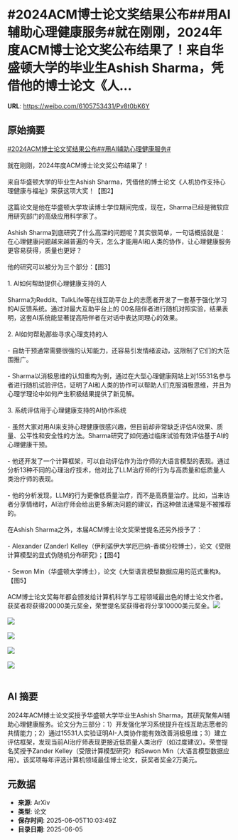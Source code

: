 # #2024ACM博士论文奖结果公布##用AI辅助心理健康服务#就在刚刚，2024年度ACM博士论文奖公布结果了！来自华盛顿大学的毕业生Ashish Sharma，凭借他的博士论文《人...

**URL**: https://weibo.com/6105753431/Pv8t0bK6Y

## 原始摘要

<a href="https://m.weibo.cn/search?containerid=231522type%3D1%26t%3D10%26q%3D%232024ACM%E5%8D%9A%E5%A3%AB%E8%AE%BA%E6%96%87%E5%A5%96%E7%BB%93%E6%9E%9C%E5%85%AC%E5%B8%83%23&amp;extparam=%232024ACM%E5%8D%9A%E5%A3%AB%E8%AE%BA%E6%96%87%E5%A5%96%E7%BB%93%E6%9E%9C%E5%85%AC%E5%B8%83%23" data-hide=""><span class="surl-text">#2024ACM博士论文奖结果公布#</span></a><a href="https://m.weibo.cn/search?containerid=231522type%3D1%26t%3D10%26q%3D%23%E7%94%A8AI%E8%BE%85%E5%8A%A9%E5%BF%83%E7%90%86%E5%81%A5%E5%BA%B7%E6%9C%8D%E5%8A%A1%23&amp;extparam=%23%E7%94%A8AI%E8%BE%85%E5%8A%A9%E5%BF%83%E7%90%86%E5%81%A5%E5%BA%B7%E6%9C%8D%E5%8A%A1%23" data-hide=""><span class="surl-text">#用AI辅助心理健康服务#</span></a><br><br>就在刚刚，2024年度ACM博士论文奖公布结果了！<br><br>来自华盛顿大学的毕业生Ashish Sharma，凭借他的博士论文《人机协作支持心理健康与福祉》荣获这项大奖！【图2】<br><br>这篇论文是他在华盛顿大学攻读博士学位期间完成，现在，Sharma已经是微软应用研究部门的高级应用科学家了。<br><br>Ashish Sharma到底研究了什么高深的问题呢？其实很简单，一句话概括就是：在心理健康问题越来越普遍的今天，怎么才能用AI和人类的协作，让心理健康服务更容易获得，质量也更好？<br><br>他的研究可以被分为三个部分：【图3】<br><br>1. AI如何帮助提供心理健康支持的人<br><br>Sharma为Reddit、TalkLife等在线互助平台上的志愿者开发了一套基于强化学习的AI反馈系统。通过对最大互助平台上的 00名陪伴者进行随机对照实验，结果表明，这套AI系统能显著提高陪伴者在对话中表达同理心的效果。<br><br>2. AI如何帮助那些寻求心理支持的人<br><br>- 自助干预通常需要很强的认知能力，还容易引发情绪波动，这限制了它们的大范围推广。<br><br>- Sharma以消极思维的认知重构为例，通过在大型心理健康网站上对15531名参与者进行随机试验评估，证明了AI和人类的协作可以帮助人们克服消极思维，并且为心理学理论中如何产生积极结果提供了新见解。<br><br>3. 系统评估用于心理健康支持的AI协作系统<br><br>- 虽然大家对用AI来支持心理健康很感兴趣，但目前却非常缺乏评估AI效果、质量、公平性和安全性的方法。Sharma研究了如何通过临床试验有效评估基于AI的心理健康干预。<br><br>- 他还开发了一个计算框架，可以自动评估作为治疗师的大语言模型的表现。通过分析13种不同的心理治疗技术，他对比了LLM治疗师的行为与高质量和低质量人类治疗师的表现。<br><br>- 他的分析发现，LLM的行为更像低质量治疗，而不是高质量治疗。比如，当来访者分享情绪时，AI治疗师会给出更多解决问题的建议，而这种做法通常是不被推荐的。<br><br>在Ashish Sharma之外，本届ACM博士论文奖荣誉提名还另外授予了：<br><br>- Alexander (Zander) Kelley（伊利诺伊大学厄巴纳-香槟分校博士），论文《受限计算模型的显式伪随机分布研究》；【图4】<br><br>- Sewon Min（华盛顿大学博士），论文《大型语言模型数据应用的范式重构》。【图5】<br><br>ACM博士论文奖每年都会颁发给计算机科学与工程领域最出色的博士论文作者。获奖者将获得20000美元奖金，荣誉提名奖获得者将分享10000美元奖金。<img style="" src="https://tvax2.sinaimg.cn/large/006Fd7o3gy1i24ii9kuqnj30l80byafp.jpg" referrerpolicy="no-referrer"><br><br><img style="" src="https://tvax2.sinaimg.cn/large/006Fd7o3gy1i24iiilubjj31241eawjm.jpg" referrerpolicy="no-referrer"><br><br><img style="" src="https://tvax2.sinaimg.cn/large/006Fd7o3gy1i24iipnl4aj31441agaoj.jpg" referrerpolicy="no-referrer"><br><br><img style="" src="https://tvax1.sinaimg.cn/large/006Fd7o3gy1i24iitoe8lj316u1hkagb.jpg" referrerpolicy="no-referrer"><br><br><img style="" src="https://tvax3.sinaimg.cn/large/006Fd7o3gy1i24infrhfqj313i1d878m.jpg" referrerpolicy="no-referrer"><br><br>

## AI 摘要

2024年ACM博士论文奖授予华盛顿大学毕业生Ashish Sharma，其研究聚焦AI辅助心理健康服务。论文分为三部分：1）开发强化学习系统提升在线互助志愿者的共情能力；2）通过15531人实验证明AI-人类协作能有效改善消极思维；3）建立评估框架，发现当前AI治疗师表现更接近低质量人类治疗（如过度建议）。荣誉提名奖授予Zander Kelley（受限计算模型研究）和Sewon Min（大语言模型数据应用）。该奖项每年评选计算机领域最佳博士论文，获奖者奖金2万美元。

## 元数据

- **来源**: ArXiv
- **类型**: 论文
- **保存时间**: 2025-06-05T10:03:49Z
- **目录日期**: 2025-06-05
